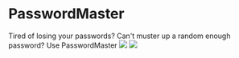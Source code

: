 # PasswordMaster
Tired of losing your passwords? Can't muster up a random enough password? Use PasswordMaster
![](https://i.imgur.com/ymmBZ8P.png)
![](https://i.imgur.com/kTwB3m7.png)
